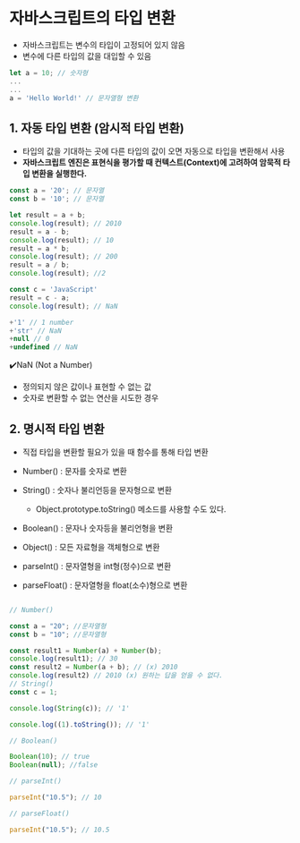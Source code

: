# 자바스크립트의 타입 변환

- 자바스크립트는 변수의 타입이 고정되어 있지 않음
- 변수에 다른 타입의 값을 대입할 수 있음

```js
let a = 10; // 숫자형
...
...
a = 'Hello World!' // 문자열형 변환
```

## 1. 자동 타입 변환 (암시적 타입 변환)

- 타입의 값을 기대하는 곳에 다른 타입의 값이 오면 자동으로 타입을 변환해서 사용
- **자바스크립트 엔진은 표현식을 평가할 때 컨텍스트(Context)에 고려하여 암묵적 타입 변환을 실행한다.**

```js
const a = '20'; // 문자열
const b = '10'; // 문자열

let result = a + b;
console.log(result); // 2010
result = a - b;
console.log(result); // 10
result = a * b;
console.log(result); // 200
result = a / b;
console.log(result); //2

const c = 'JavaScript'
result = c - a;
console.log(result); // NaN

+'1' // 1 number
+'str' // NaN
+null // 0
+undefined // NaN

```



✔️NaN (Not a Number)

- 정의되지 않은 값이나 표현할 수 없는 값
- 숫자로 변환할 수 없는 연산을 시도한 경우



## 2. 명시적 타입 변환 

- 직접 타입을 변환할 필요가 있을 때 함수를 통해 타입 변환

- Number() : 문자를 숫자로 변환
- String() : 숫자나 불리언등을 문자형으로 변환
  - Object.prototype.toString() 메소드를 사용할 수도 있다.
- Boolean() : 문자나 숫자등을 불리언형을 변환
- Object() : 모든 자료형을 객체형으로 변환
- parseInt() : 문자열형을 int형(정수)으로 변환
- parseFloat() : 문자열형을 float(소수)형으로 변환



```js

// Number()

const a = "20"; //문자열형
const b = "10"; //문자열형

const result1 = Number(a) + Number(b);
console.log(result1); // 30
const result2 = Number(a + b); // (x) 2010
console.log(result2) // 2010 (x) 원하는 답을 얻을 수 없다.
// String()
const c = 1;

console.log(String(c)); // '1'

console.log((1).toString()); // '1'

// Boolean()

Boolean(10); // true
Boolean(null); //false

// parseInt()

parseInt("10.5"); // 10

// parseFloat()

parseInt("10.5"); // 10.5


```

